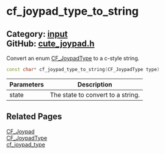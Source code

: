 [//]: # (This file is automatically generated by Cute Framework's docs parser.)
[//]: # (Do not edit this file by hand!)
[//]: # (See: https://github.com/RandyGaul/cute_framework/blob/master/samples/docs_parser.cpp)
[](../header.md ':include')

# cf_joypad_type_to_string

Category: [input](/api_reference?id=input)  
GitHub: [cute_joypad.h](https://github.com/RandyGaul/cute_framework/blob/master/include/cute_joypad.h)  
---

Convert an enum [CF_JoypadType](/input/cf_joypadtype.md) to a c-style string.

```cpp
const char* cf_joypad_type_to_string(CF_JoypadType type)
```

Parameters | Description
--- | ---
state | The state to convert to a string.

## Related Pages

[CF_Joypad](/input/cf_joypad.md)  
[CF_JoypadType](/input/cf_joypadtype.md)  
[cf_joypad_type](/input/cf_joypad_type.md)  

